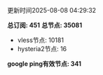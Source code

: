 更新时间2025-08-08 04:29:32

**总订阅: 451**
**总节点: 35081**
- vless节点: 10181
- hysteria2节点: 16

**google ping有效节点: 341**
